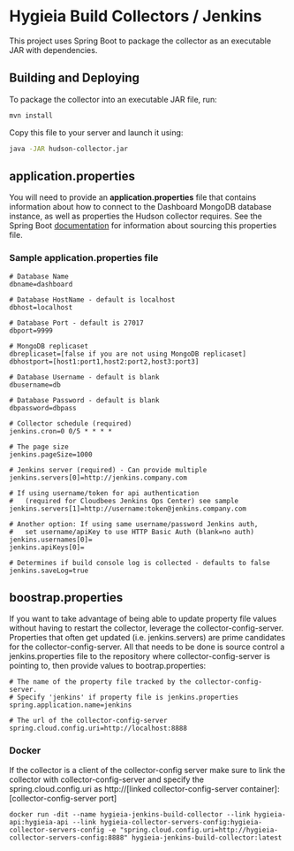 # Hygieia Build Collectors / Jenkins

This project uses Spring Boot to package the collector as an executable JAR with dependencies.

## Building and Deploying

To package the collector into an executable JAR file, run:
```bash
mvn install
```

Copy this file to your server and launch it using:
```bash
java -JAR hudson-collector.jar
```

## application.properties

You will need to provide an **application.properties** file that contains information about how to connect to the Dashboard MongoDB database instance, as well as properties the Hudson collector requires. See the Spring Boot [documentation](http://docs.spring.io/spring-boot/docs/current-SNAPSHOT/reference/htmlsingle/#boot-features-external-config-application-property-files) for information about sourcing this properties file.

### Sample application.properties file

```properties
# Database Name
dbname=dashboard

# Database HostName - default is localhost
dbhost=localhost

# Database Port - default is 27017
dbport=9999

# MongoDB replicaset
dbreplicaset=[false if you are not using MongoDB replicaset]
dbhostport=[host1:port1,host2:port2,host3:port3]

# Database Username - default is blank
dbusername=db

# Database Password - default is blank
dbpassword=dbpass

# Collector schedule (required)
jenkins.cron=0 0/5 * * * *

# The page size
jenkins.pageSize=1000

# Jenkins server (required) - Can provide multiple
jenkins.servers[0]=http://jenkins.company.com

# If using username/token for api authentication
#   (required for Cloudbees Jenkins Ops Center) see sample
jenkins.servers[1]=http://username:token@jenkins.company.com

# Another option: If using same username/password Jenkins auth,
#   set username/apiKey to use HTTP Basic Auth (blank=no auth)
jenkins.usernames[0]=
jenkins.apiKeys[0]=

# Determines if build console log is collected - defaults to false
jenkins.saveLog=true
```

## boostrap.properties
If you want to take advantage of being able to update property file values without having to restart the collector, leverage the collector-config-server. Properties that often get updated (i.e. jenkins.servers) are prime candidates for the collector-config-server. All that needs to be done is source control a jenkins.properties file to the repository where collector-config-server is pointing to, then provide values to bootrap.properties:

```
# The name of the property file tracked by the collector-config-server. 
# Specify 'jenkins' if property file is jenkins.properties
spring.application.name=jenkins

# The url of the collector-config-server
spring.cloud.config.uri=http://localhost:8888
```

### Docker
If the collector is a client of the collector-config server make sure to link the collector with collector-config-server and specify the spring.cloud.config.uri as http://[linked collector-config-server container]:[collector-config-server port]
```
docker run -dit --name hygieia-jenkins-build-collector --link hygieia-api:hygieia-api --link hygieia-collector-servers-config:hygieia-collector-servers-config -e "spring.cloud.config.uri=http://hygieia-collector-servers-config:8888" hygieia-jenkins-build-collector:latest
```